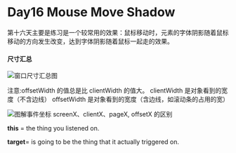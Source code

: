 # Day16 Mouse Move Shadow

第十六天主要是练习是一个较常用的效果：鼠标移动时，元素的字体阴影随着鼠标移动的方向发生改变，达到字体阴影随着鼠标一起走的效果。

#### 尺寸汇总

![窗口尺寸汇总图](https://pic002.cnblogs.com/images/2012/277239/2012092121330354.jpg)

注意:offsetWidth 的值总是比 clientWidth 的值大。
clientWidth 是对象看到的宽度（不含边线）
offsetWidth 是对象看到的宽度（含边线，如滚动条的占用的宽）

![图解事件坐标 screenX、clientX、pageX, offsetX 的区别](https://img-blog.csdnimg.cn/20181130130831353.jpg)

<b>this</b> = the thing you listened on.

<b>target</b>= is going to be the thing that it actually triggered on.
